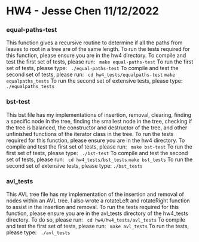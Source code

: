# HW4 - Jesse Chen 11/12/2022

### equal-paths-test
This function gives a recursive routine to determine
if all the paths from leaves to root in a tree are of
the same length. To run the tests required for this function,
please ensure you are in the hw4 directory.
To compile and test the first set of tests, please run:
` make equal-paths-test`
To run the first set of tests, please type:
` ./equal-paths-test`
To compile and test the second set of tests, please run:
` cd hw4_tests/equalpaths-test`
`make equalpaths_tests`
To run the second set of extensive tests, please type:
`./equalpaths_tests`

### bst-test
This bst file has my implementations of insertion, removal,
clearing, finding a specific node in the tree, finding the smallest
node in the tree, checking if the tree is balanced, the constructor 
and destructor of the tree, and other unfinished functions of the iterator class in the tree. To run the tests required for this function,
please ensure you are in the hw4 directory.
To compile and test the first set of tests, please run:
` make bst-test`
To run the first set of tests, please type:
` ./bst-test`
To compile and test the second set of tests, please run:
` cd hw4_tests/bst_tests`
`make bst_tests`
To run the second set of extensive tests, please type:
`./bst_tests`

### avl_tests
This AVL tree file has my implementation of the insertion and removal
of nodes within an AVL tree. I also wrote a rotateLeft and rotateRight
function to assist in the insertion and removal. To run the tests
required for this function, please ensure you are in the avl_tests directory
of the hw4_tests directory. To do so, please run:
` cd hw4/hw4_tests/avl_tests`
To compile and test the first set of tests, please run:
` make avl_tests`
To run the tests, please type:
` ./avl_tests`